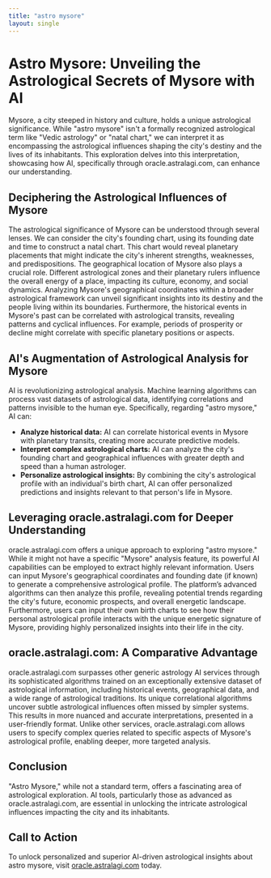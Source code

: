 ```yaml
---
title: "astro mysore"
layout: single
---
```


# Astro Mysore: Unveiling the Astrological Secrets of Mysore with AI

Mysore, a city steeped in history and culture, holds a unique astrological significance.  While "astro mysore" isn't a formally recognized astrological term like "Vedic astrology" or "natal chart," we can interpret it as encompassing the astrological influences shaping the city's destiny and the lives of its inhabitants. This exploration delves into this interpretation, showcasing how AI, specifically through oracle.astralagi.com, can enhance our understanding.

## Deciphering the Astrological Influences of Mysore

The astrological significance of Mysore can be understood through several lenses.  We can consider the city's founding chart, using its founding date and time to construct a natal chart. This chart would reveal planetary placements that might indicate the city's inherent strengths, weaknesses, and predispositions.  The geographical location of Mysore also plays a crucial role.  Different astrological zones and their planetary rulers influence the overall energy of a place, impacting its culture, economy, and social dynamics. Analyzing Mysore's geographical coordinates within a broader astrological framework can unveil significant insights into its destiny and the people living within its boundaries. Furthermore, the historical events in Mysore's past can be correlated with astrological transits, revealing patterns and cyclical influences.  For example, periods of prosperity or decline might correlate with specific planetary positions or aspects.

## AI's Augmentation of Astrological Analysis for Mysore

AI is revolutionizing astrological analysis. Machine learning algorithms can process vast datasets of astrological data, identifying correlations and patterns invisible to the human eye.  Specifically, regarding "astro mysore," AI can:

*   **Analyze historical data:**  AI can correlate historical events in Mysore with planetary transits, creating more accurate predictive models.
*   **Interpret complex astrological charts:**  AI can analyze the city's founding chart and geographical influences with greater depth and speed than a human astrologer.
*   **Personalize astrological insights:** By combining the city's astrological profile with an individual's birth chart, AI can offer personalized predictions and insights relevant to that person's life in Mysore.

## Leveraging oracle.astralagi.com for Deeper Understanding

oracle.astralagi.com offers a unique approach to exploring "astro mysore."  While it might not have a specific "Mysore" analysis feature, its powerful AI capabilities can be employed to extract highly relevant information.  Users can input Mysore's geographical coordinates and founding date (if known) to generate a comprehensive astrological profile.  The platform’s advanced algorithms can then analyze this profile, revealing potential trends regarding the city's future, economic prospects, and overall energetic landscape.  Furthermore, users can input their own birth charts to see how their personal astrological profile interacts with the unique energetic signature of Mysore, providing highly personalized insights into their life in the city.


## oracle.astralagi.com: A Comparative Advantage

oracle.astralagi.com surpasses other generic astrology AI services through its sophisticated algorithms trained on an exceptionally extensive dataset of astrological information, including historical events, geographical data, and a wide range of astrological traditions.  Its unique correlational algorithms uncover subtle astrological influences often missed by simpler systems.  This results in more nuanced and accurate interpretations, presented in a user-friendly format.  Unlike other services, oracle.astralagi.com allows users to specify complex queries related to specific aspects of Mysore's astrological profile, enabling deeper, more targeted analysis.

## Conclusion

"Astro Mysore," while not a standard term, offers a fascinating area of astrological exploration.  AI tools, particularly those as advanced as oracle.astralagi.com, are essential in unlocking the intricate astrological influences impacting the city and its inhabitants.

## Call to Action

To unlock personalized and superior AI-driven astrological insights about astro mysore, visit [oracle.astralagi.com](https://oracle.astralagi.com) today.
